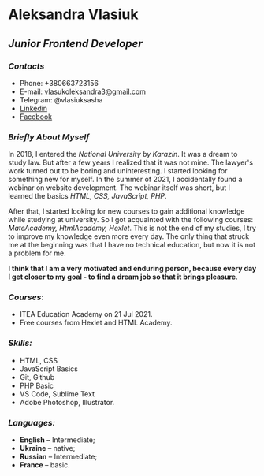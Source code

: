 __Aleksandra Vlasiuk__
==================
*__Junior Frontend Developer__*
-------------------------
### _Contacts_
- Phone: +380663723156
- E-mail: vlasukoleksandra3@gmail.com
- Telegram: @vlasiuksasha
- [Linkedin](https://www.linkedin.com/in/%D0%BE%D0%BB%D0%B5%D0%BA%D1%81%D0%B0%D0%BD%D0%B4%D1%80%D0%B0-%D0%B2%D0%BB%D0%B0%D1%81%D1%8E%D0%BA-02a2ba215/)
- [Facebook](https://www.facebook.com/sashavlasuk6f/)

### _Briefly About Myself_
In 2018, I entered the _National University by Karazin_. It was a dream to study law.
But after a few years I realized that it was not mine. The lawyer's work turned out to be boring and uninteresting.
I started looking for something new for myself. In the summer of 2021, I accidentally found a webinar on website development. The webinar itself was short, but I learned the basics _HTML, CSS, JavaScript, PHP_.

After that, I started looking for new courses to gain additional knowledge while studying at university.
So I got acquainted with the following courses: _MateAcademy, HtmlAcademy, Hexlet_.
This is not the end of my studies, I try to improve my knowledge even more every day.
The only thing that struck me at the beginning was that I have no technical education, but now it is not a problem for me.

__I think that I am a very motivated and enduring person, because every day I get closer to my goal - to find a dream job so that it brings pleasure__.

### _Courses_: 
-	ITEA Education Academy on 21 Jul 2021.
-	Free courses from Hexlet and HTML Academy.

### _Skills:_
-	HTML, CSS
-	JavaScript Basics
-	Git, Github
-	PHP Basic
-	VS Code, Sublime Text
-	Adobe Photoshop, Illustrator.

### _Languages:_
-	__English__ – Intermediate;
-	__Ukraine__ – native;
-	__Russian__ – Intermediate;
-	__France__ – basic.





